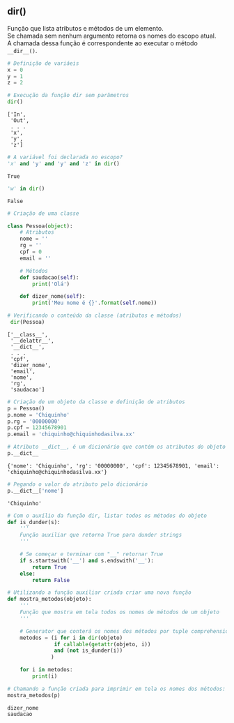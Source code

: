 ## dir()

Função que lista atributos e métodos de um elemento.  
Se chamada sem nenhum argumento retorna os nomes do escopo atual.  
A chamada dessa função é correspondente ao executar o método `__dir__()`.  

```python
# Definição de variáeis
x = 0
y = 1
z = 2
```

```python
# Execução da função dir sem parâmetros
dir()
```

```
['In',
 'Out',
 . . .
 'x',
 'y',
 'z']
```

```python
# A variável foi declarada no escopo?
'x' and 'y' and 'y' and 'z' in dir()
```

```
True
```

```python
'w' in dir()
```

```
False
```

```python
# Criação de uma classe

class Pessoa(object):
    # Atributos
    nome = ''
    rg = ''
    cpf = 0
    email = ''

    # Métodos
    def saudacao(self):
        print('Olá')

    def dizer_nome(self):
        print('Meu nome é {}'.format(self.nome))
```

```python
# Verificando o conteúdo da classe (atributos e métodos)
 dir(Pessoa)
```

```
['__class__',
 '__delattr__',
 '__dict__',
 . . .
 'cpf',
 'dizer_nome',
 'email',
 'nome',
 'rg',
 'saudacao']
```

```python
# Criação de um objeto da classe e definição de atributos
p = Pessoa()
p.nome = 'Chiquinho'
p.rg = '00000000'
p.cpf = 12345678901
p.email = 'chiquinho@chiquinhodasilva.xx'
```

```python
# Atributo __dict__, é um dicionário que contém os atributos do objeto
p.__dict__
```

```
{'nome': 'Chiquinho', 'rg': '00000000', 'cpf': 12345678901, 'email': 'chiquinho@chiquinhodasilva.xx'}
```

```python
# Pegando o valor do atributo pelo dicionário
p.__dict__['nome']
```

```
'Chiquinho'
```

```python
# Com o auxílio da função dir, listar todos os métodos do objeto
def is_dunder(s):
    '''
    Função auxiliar que retorna True para dunder strings
    '''

    # Se começar e terminar com "__" retornar True
    if s.startswith('__') and s.endswith('__'):
        return True
    else:
        return False
```

```python
# Utilizando a função auxiliar criada criar uma nova função
def mostra_metodos(objeto):
    '''
    Função que mostra em tela todos os nomes de métodos de um objeto
    '''

    # Generator que conterá os nomes dos métodos por tuple comprehension
    metodos = (i for i in dir(objeto)
               if callable(getattr(objeto, i))
               and (not is_dunder(i))
              )

    for i in metodos:
        print(i)
```

```python
# Chamando a função criada para imprimir em tela os nomes dos métodos:
mostra_metodos(p)
```

```
dizer_nome
saudacao
```

